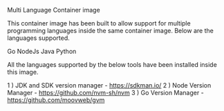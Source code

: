 Multi Language Container image


This container image has been built to allow support for multiple programming languages inside the same container image. Below are the languages supported.

Go
NodeJs
Java
Python

All the languages supported by the below tools have been installed inside this image.

1 ) JDK and SDK version manager - https://sdkman.io/
2 ) Node Version Manager - https://github.com/nvm-sh/nvm
3 ) Go Version Manager - https://github.com/moovweb/gvm
